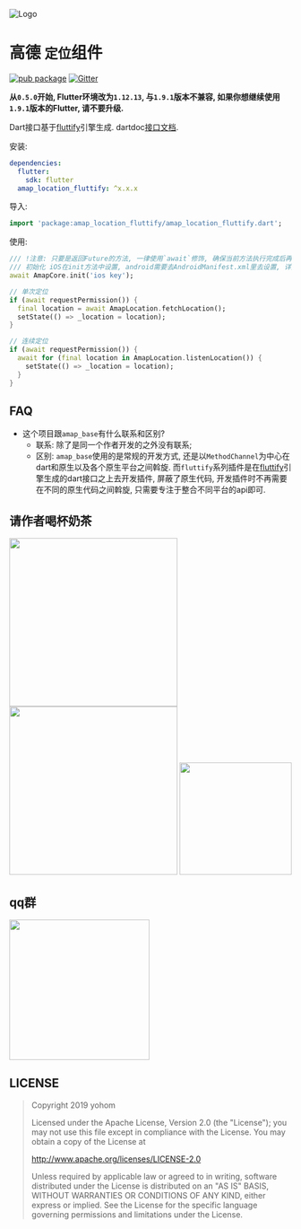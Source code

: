 ![Logo](https://github.com/fluttify-project/fluttify-core-example/blob/develop/other/Logo-Landscape.png?raw=true)

# 高德 `定位`组件

[![pub package](https://img.shields.io/pub/v/amap_location_fluttify.svg)](https://pub.Flutter-io.cn/packages/amap_location_fluttify)
[![Gitter](https://badges.gitter.im/fluttify_project/community.svg)](https://gitter.im/fluttify_project/community?utm_source=badge&utm_medium=badge&utm_campaign=pr-badge)

**从`0.5.0`开始, Flutter环境改为`1.12.13`, 与`1.9.1`版本不兼容, 如果你想继续使用`1.9.1`版本的Flutter, 请不要升级.**

Dart接口基于[fluttify](https://github.com/yohom/fluttify-core-example)引擎生成. dartdoc[接口文档](https://pub.flutter-io.cn/documentation/amap_location_fluttify/latest/).

安装: 
```yaml
dependencies:
  flutter:
    sdk: flutter
  amap_location_fluttify: ^x.x.x
```

导入:
```dart
import 'package:amap_location_fluttify/amap_location_fluttify.dart';
```

使用:
```dart 
/// !注意: 只要是返回Future的方法, 一律使用`await`修饰, 确保当前方法执行完成后再执行下一行, 在不能使用`await`修饰的环境下, 在`then`方法中执行下一步.
/// 初始化 iOS在init方法中设置, android需要去AndroidManifest.xml里去设置, 详见 https://lbs.amap.com/api/android-sdk/gettingstarted
await AmapCore.init('ios key');

// 单次定位
if (await requestPermission()) {
  final location = await AmapLocation.fetchLocation();
  setState(() => _location = location);
}

// 连续定位
if (await requestPermission()) {
  await for (final location in AmapLocation.listenLocation()) {
    setState(() => _location = location);
  }
}
```

## FAQ
- 这个项目跟`amap_base`有什么联系和区别?
    - 联系: 除了是同一个作者开发的之外没有联系; 
    - 区别: `amap_base`使用的是常规的开发方式, 还是以`MethodChannel`为中心在dart和原生以及各个原生平台之间斡旋. 而`fluttify`系列插件是在[fluttify](https://github.com/fluttify-project/fluttify-core-example)引擎生成的dart接口之上去开发插件, 屏蔽了原生代码, 开发插件时不再需要在不同的原生代码之间斡旋, 只需要专注于整合不同平台的api即可.

## 请作者喝杯奶茶
<img src="https://github.com/fluttify-project/fluttify-core-example/blob/develop/other/1557492318.jpg?raw=true" height="300">  <img src="https://github.com/fluttify-project/fluttify-core-example/blob/develop/other/WechatIMG111.jpeg?raw=true" height="300">  <img src="https://github.com/fluttify-project/fluttify-core-example/blob/develop/other/IMG_5480.JPG?raw=true" height="200">

## qq群
<img src="https://github.com/fluttify-project/fluttify-core-example/blob/develop/other/QQ%E7%BE%A4.png?raw=true" height="250">

## LICENSE
> Copyright 2019 yohom
>   
> Licensed under the Apache License, Version 2.0 (the "License");
  you may not use this file except in compliance with the License.
  You may obtain a copy of the License at
>
>    http://www.apache.org/licenses/LICENSE-2.0
> 
>  Unless required by applicable law or agreed to in writing, software
>  distributed under the License is distributed on an "AS IS" BASIS,
>  WITHOUT WARRANTIES OR CONDITIONS OF ANY KIND, either express or implied.
>  See the License for the specific language governing permissions and
>  limitations under the License.